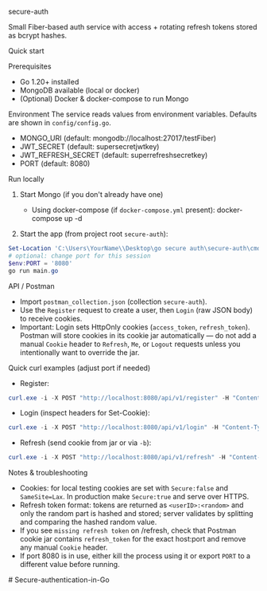 secure-auth

Small Fiber-based auth service with access + rotating refresh tokens stored as bcrypt hashes.

Quick start

Prerequisites
- Go 1.20+ installed
- MongoDB available (local or docker)
- (Optional) Docker & docker-compose to run Mongo

Environment
The service reads values from environment variables. Defaults are shown in `config/config.go`.
- MONGO_URI (default: mongodb://localhost:27017/testFiber)
- JWT_SECRET (default: supersecretjwtkey)
- JWT_REFRESH_SECRET (default: superrefreshsecretkey)
- PORT (default: 8080)

Run locally
1) Start Mongo (if you don't already have one)
   - Using docker-compose (if `docker-compose.yml` present):
     docker-compose up -d

2) Start the app (from project root `secure-auth`):

```powershell
Set-Location 'C:\Users\YourName\\Desktop\go secure auth\secure-auth\cmd'
# optional: change port for this session
$env:PORT = '8080'
go run main.go
```

API / Postman
- Import `postman_collection.json` (collection `secure-auth`).
- Use the `Register` request to create a user, then `Login` (raw JSON body) to receive cookies.
- Important: Login sets HttpOnly cookies (`access_token`, `refresh_token`). Postman will store cookies in its cookie jar automatically — do not add a manual `Cookie` header to `Refresh`, `Me`, or `Logout` requests unless you intentionally want to override the jar.

Quick curl examples (adjust port if needed)
- Register:
```powershell
curl.exe -i -X POST "http://localhost:8080/api/v1/register" -H "Content-Type: application/json" -d '{"name":"Alice","email":"alice@example.com","password":"Secur3P@ss!"}'
```
- Login (inspect headers for Set-Cookie):
```powershell
curl.exe -i -X POST "http://localhost:8080/api/v1/login" -H "Content-Type: application/json" -d '{"email":"alice@example.com","password":"Secur3P@ss!"}'
```
- Refresh (send cookie from jar or via `-b`):
```powershell
curl.exe -i -X POST "http://localhost:8080/api/v1/refresh" -H "Content-Type: application/json" -b "refresh_token=<value>"
```

Notes & troubleshooting
- Cookies: for local testing cookies are set with `Secure:false` and `SameSite=Lax`. In production make `Secure:true` and serve over HTTPS.
- Refresh token format: tokens are returned as `<userID>:<random>` and only the random part is hashed and stored; server validates by splitting and comparing the hashed random value.
- If you see `missing refresh token` on /refresh, check that Postman cookie jar contains `refresh_token` for the exact host:port and remove any manual `Cookie` header.
- If port 8080 is in use, either kill the process using it or export `PORT` to a different value before running.


#   S e c u r e - a u t h e n t i c a t i o n - i n - G o 
 
 
